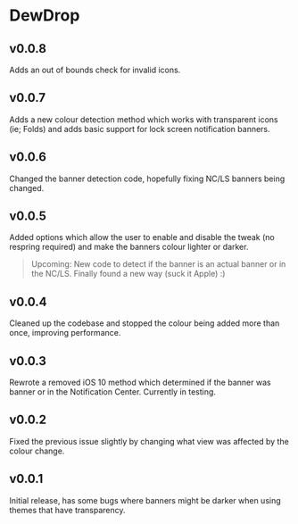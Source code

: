 # DewDrop

## v0.0.8
Adds an out of bounds check for invalid icons.

## v0.0.7
Adds a new colour detection method which works with transparent icons (ie; Folds) and adds basic support for lock screen notification banners.

## v0.0.6
Changed the banner detection code, hopefully fixing NC/LS banners being changed.

## v0.0.5
Added options which allow the user to enable and disable the tweak (no respring required) and make the banners colour lighter or darker.

> Upcoming: New code to detect if the banner is an actual banner or in the NC/LS. Finally found a new way (suck it Apple) :)

## v0.0.4
Cleaned up the codebase and stopped the colour being added more than once, improving performance.

## v0.0.3
Rewrote a removed iOS 10 method which determined if the banner was banner or in the Notification Center. Currently in testing.

## v0.0.2
Fixed the previous issue slightly by changing what view was affected by the colour change.

## v0.0.1
Initial release, has some bugs where banners might be darker when using themes that have transparency.